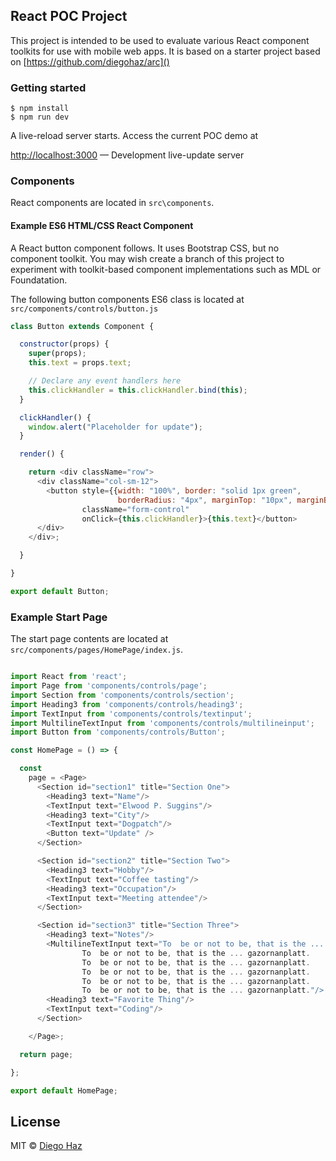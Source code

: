 ## React POC Project
This project is intended to be used to evaluate various React 
component toolkits for use with mobile web apps.  It is based on
a starter project based on [https://github.com/diegohaz/arc]() 

### Getting started

```
$ npm install
$ npm run dev
```

A live-reload server starts. Access the current POC demo at

[http://localhost:3000]() — Development live-update server

### Components

React components are located in `src\components`. 

#### Example ES6 HTML/CSS React Component

A React button component follows. It uses Bootstrap CSS, 
but no component toolkit. You may wish create a branch of this project to
experiment with toolkit-based component implementations such as MDL or Foundatation.

The following button components ES6 class is located at
`src/components/controls/button.js`

```javascript
class Button extends Component {

  constructor(props) {
    super(props);
    this.text = props.text;

    // Declare any event handlers here
    this.clickHandler = this.clickHandler.bind(this);
  }

  clickHandler() {
    window.alert("Placeholder for update");
  }

  render() {

    return <div className="row">
      <div className="col-sm-12">
        <button style={{width: "100%", border: "solid 1px green",
                        borderRadius: "4px", marginTop: "10px", marginBottom: "10px"}}
                className="form-control"
                onClick={this.clickHandler}>{this.text}</button>
      </div>
    </div>;

  }

}

export default Button;

```

### Example Start Page

The start page contents are located 
at ` src/components/pages/HomePage/index.js`.

```javascript

import React from 'react';
import Page from 'components/controls/page';
import Section from 'components/controls/section';
import Heading3 from 'components/controls/heading3';
import TextInput from 'components/controls/textinput';
import MultilineTextInput from 'components/controls/multilineinput';
import Button from 'components/controls/Button';

const HomePage = () => {

  const
    page = <Page>
      <Section id="section1" title="Section One">
        <Heading3 text="Name"/>
        <TextInput text="Elwood P. Suggins"/>
        <Heading3 text="City"/>
        <TextInput text="Dogpatch"/>
        <Button text="Update" />
      </Section>

      <Section id="section2" title="Section Two">
        <Heading3 text="Hobby"/>
        <TextInput text="Coffee tasting"/>
        <Heading3 text="Occupation"/>
        <TextInput text="Meeting attendee"/>
      </Section>

      <Section id="section3" title="Section Three">
        <Heading3 text="Notes"/>
        <MultilineTextInput text="To  be or not to be, that is the ... gazornanplatt.
                To  be or not to be, that is the ... gazornanplatt.
                To  be or not to be, that is the ... gazornanplatt.
                To  be or not to be, that is the ... gazornanplatt.
                To  be or not to be, that is the ... gazornanplatt.
                To  be or not to be, that is the ... gazornanplatt."/>
        <Heading3 text="Favorite Thing"/>
        <TextInput text="Coding"/>
      </Section>

    </Page>;

  return page;

};

export default HomePage;

```

## License

MIT © [Diego Haz](https://github.com/diegohaz)
